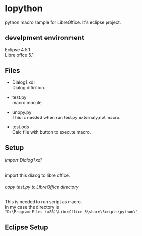 lopython
=====
python macro sample for LibreOffice.
It's eclipse project.

develpment environment
-----
Eclipse 4.5.1  
Libre offce 5.1  

Files
-----
+ Dialog1.xdl   
Dialog difinition.

+ test.py  
macro module.  

+ unopy.py  
This is needed when run test.py externaly,not macro.

+ test.ods  
Calc file with button to execute macro.

Setup
-----
###### Import Dialog1.xdl   
import this dialog to libre office.

###### copy test.py to LibreOffice directory
This is needed to run script as macro.  
In my case the directory is  
```"D:\Program Files (x86)\LibreOffice 5\share\Scripts\python\"```

Eclipse Setup
-----
